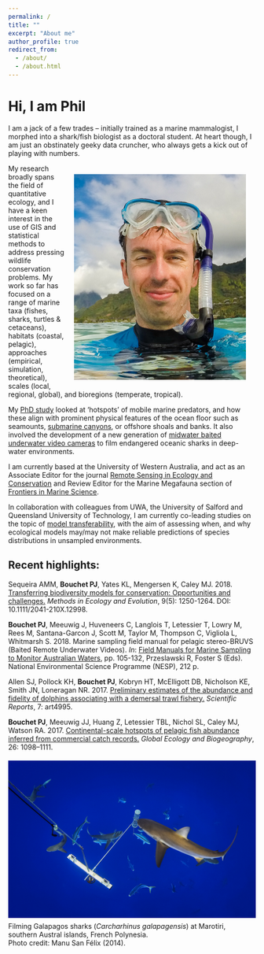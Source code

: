 ```yaml
---
permalink: /
title: ""
excerpt: "About me"
author_profile: true
redirect_from:
  - /about/
  - /about.html
---
```


<h1 class="aboutPhil">Hi, I am Phil</h1>

I am a jack of a few trades – initially trained as a marine mammalogist, I morphed into a shark/fish biologist as a doctoral student. At heart though, I am just an obstinately geeky data cruncher, who always gets a kick out of playing with numbers.


<img class="philprofile" src='/images/20141104-Rapa.jpg' align='right' width="350" hspace="20" vspace="20">

My research broadly spans the field of quantitative ecology, and I have a keen interest in the use of GIS and statistical methods to address pressing wildlife conservation problems. My work so far has focused on a range of marine taxa (fishes, sharks, turtles & cetaceans), habitats (coastal, pelagic), approaches (empirical, simulation, theoretical), scales (local, regional, global), and bioregions (temperate, tropical).

My <a href="http://research-repository.uwa.edu.au/en/publications/submarine-topography-as-a-predictor-of-mobile-predator-hotspots-relevance-and-applications-to-conservation-planning-in-the-pelagic-ocean(b0d4da3f-49bd-404f-bd73-0b5dfbcc2746).html" target="_blank">PhD study</a> looked at ‘hotspots’ of mobile marine predators, and how these align with prominent physical features of the ocean floor such as seamounts, <a href="https://phbouchet.github.io/publications/2017-Bouchet-SAUHotspots">submarine canyons</a>, or offshore shoals and banks. It also involved the development of a new generation of <a href="https://phbouchet.github.io/publications/2015-Bouchet-BaitedVideography">midwater baited underwater video cameras</a> to film endangered oceanic sharks in deep-water environments.

I am currently based at the University of Western Australia, and act as an Associate Editor for the journal <a href="http://zslpublications.onlinelibrary.wiley.com/hub/journal/10.1002/(ISSN)2056-3485/" target="_blank" >Remote Sensing in Ecology and Conservation</a> and Review Editor for the Marine Megafauna section of <a href="https://www.frontiersin.org/journals/marine-science" target="_blank">Frontiers in Marine Science</a>.

In collaboration with colleagues from UWA, the University of Salford and Queensland University of Technology, I am currently co-leading studies on the topic of <a href="https://phbouchet.github.io/publications/2018-Sequeira-TransferringBiodiversity">model transferability</a>, with the aim of assessing when, and why ecological models may/may not make reliable predictions of species distributions in unsampled environments.

<h2 class="recent_highlights">Recent highlights:</h2>

Sequeira AMM, <strong>Bouchet PJ</strong>, Yates KL, Mengersen K, Caley MJ. 2018. <a href="https://besjournals.onlinelibrary.wiley.com/doi/abs/10.1111/2041-210X.12998">Transferring biodiversity models for conservation: Opportunities and challenges.</a> <em>Methods in Ecology and Evolution</em>, 9(5): 1250-1264. DOI: 10.1111/2041-210X.12998.

<strong>Bouchet PJ</strong>, Meeuwig J, Huveneers C, Langlois T, Letessier T, Lowry M, Rees M, Santana-Garcon J, Scott M, Taylor M, Thompson C, Vigliola L, Whitmarsh S. 2018. Marine sampling field manual for pelagic stereo-BRUVS (Baited Remote Underwater Videos). <em>In</em>: <a href="https://www.nespmarine.edu.au/field-manuals">Field Manuals for Marine Sampling to Monitor Australian Waters</a>, pp. 105-132, Przeslawski R, Foster S (Eds). National Environmental Science Programme (NESP), 212 p.

Allen SJ, Pollock KH, <strong>Bouchet PJ</strong>, Kobryn HT, McElligott DB, Nicholson KE, Smith JN, Loneragan NR. 2017. <a href="https://www.nature.com/articles/s41598-017-05189-0">Preliminary estimates of the abundance and fidelity of dolphins associating with a demersal trawl fishery.</a> <em>Scientific Reports</em>, 7: art4995.

<strong>Bouchet PJ</strong>, Meeuwig JJ, Huang Z, Letessier TBL, Nichol SL, Caley MJ, Watson RA. 2017. <a href="https://onlinelibrary.wiley.com/doi/abs/10.1111/geb.12619">Continental-scale hotspots of pelagic fish abundance inferred from commercial catch records.</a> <em>Global Ecology and Biogeography</em>, 26: 1098–1111.

<img class="manusanfelix" src='/images/Manu_San_Felix_Rapa.jpg' vspace="5">
<figcaption>Filming Galapagos sharks (<em>Carcharhinus galapagensis</em>) at Marotiri, southern Austral islands, French Polynesia. <br>Photo credit: Manu San Félix (2014).</figcaption>
